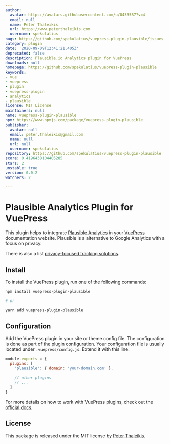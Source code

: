 ```yaml
---
author:
  avatar: https://avatars.githubusercontent.com/u/8433587?v=4
  email: null
  name: Peter Thaleikis
  url: https://www.peterthaleikis.com
  username: spekulatius
bugs: https://github.com/spekulatius/vuepress-plugin-plausible/issues
category: plugin
date: '2020-09-09T12:41:21.405Z'
deprecated: false
description: Plausible.io Analytics plugin for VuePress
downloads: null
homepage: https://github.com/spekulatius/vuepress-plugin-plausible
keywords:
- vue
- vuepress
- plugin
- vuepress-plugin
- analytics
- plausible
license: MIT License
maintainers: null
name: vuepress-plugin-plausible
npm: https://www.npmjs.com/package/vuepress-plugin-plausible
publisher:
  avatar: null
  email: peter.thaleikis@gmail.com
  name: null
  url: null
  username: spekulatius
repository: https://github.com/spekulatius/vuepress-plugin-plausible
score: 0.4196438104405285
stars: 2
unstable: true
version: 0.0.2
watchers: 2

---
```


# Plausible Analytics Plugin for VuePress

This plugin helps to integrate [Plausible Analytics](https://plausible.io/) in your [VuePress](https://vuepress.vuejs.org/) documentation website. Plausible is a alternative to Google Analytics with a focus on privacy.

There is also a list [privacy-focused tracking solutions](https://github.com/spekulatius/awesome-privacy-friendly-web-analytics).


## Install

To install the VuePress plugin, run one of the following commands:

```sh
npm install vuepress-plugin-plausible

# or

yarn add vuepress-plugin-plausible
```


## Configuration

Add the VuePress plugin in your site or theme config file. The configuration is done as part of the plugin configuration. Your configuration file is usually located under `.vuepress/config.js`. Extend it with this line:

```js
module.exports = {
  plugins: [
    'plausible': { domain: 'your-domain.com' },

    // other plugins
    // ...
  ]
}
```

For more details on how to work with VuePress plugins, check out the [official docs](https://vuepress.vuejs.org/plugin/using-a-plugin.html).


## License

This package is released under the MIT license by [Peter Thaleikis](https://peterthaleikis.com).

